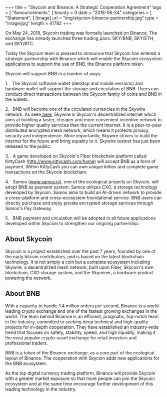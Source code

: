 +++
title = "Skycoin and Binance: A Strategic Cooperation Agreement"
tags = [ "Announcements", ]
bounty = 0
date = "2018-06-24"
categories = [ "Statement", ]
[image]
    url = "img/skycoin-binance-partnership.jpg"
    type = "image/jpg"
    length = 41782
+++


On May 24, 2018, Skycoin trading was formally launched on Binance. The exchange has already launched three trading pairs: SKY/BNB, SKY/ETH, and SKY/BTC.

Today the Skycoin team is pleased to announce that Skycoin has entered a strategic partnership with Binance which will enable the Skycoin ecosystem applications to support the use of BNB, the Binance platform token.

Skycoin will support BNB in a number of ways:

1\.   The Skycoin software wallet (desktop and mobile versions) and hardware wallet will support the storage and circulation of BNB. Users can conduct direct transactions between the Skycoin family of coins and BNB in the wallets.

2\.   BNB will become one of the circulated currencies in the Skywire network. As seen[  here](https://www.reuters.com/brandfeatures/venture-capital/article?id=38149), Skywire is Skycoin's decentralized internet which aims at building a faster, cheaper and more convenient incentive network to provide higher quality services than the current Internet. It is a peer-to-peer distributed encrypted mesh network, which means it protects privacy, security and independence. More importantly, Skywire strives to build the Internet for the future and bring equality to it. Skywire testnet has just been released to the public.

3\.   A game developed on Skycoin's Fiber blockchain platform called KittyCash (<http://www.kittycash.com/home)> will accept BNB as a form of payment. Within KittyCash you can own unique kitties and complete game transactions on the Skycoin blockchain.

4\.   Samos (www.samos.io), one of the ecological projects on Skycoin, will adopt BNB as payment system. Samos utilizes CXO, a storage technology developed by Skycoin. Samos aims to build an AI-driven network to provide a cross-platform and cross-ecosystem foundational service. BNB users can directly purchase and enjoy private encrypted storage services through Samos's Pay Gateway.

5\.   BNB payment and circulation will be adopted in all future applications developed within Skycoin to strengthen our ongoing partnership.

## About Skycoin

Skycoin is a project established over the past 7 years, founded by one of the early bitcoin contributors, and is based on the latest blockchain technology. It is not simply a coin but a complete ecosystem including Skywire, a decentralized mesh network, built upon Fiber, Skycoin's own blockchain, CXO storage system, and the Skyminer, a hardware product powering the network.

## About BNB

With a capacity to handle 1.4 million orders per second, Binance is a world-leading crypto exchange and one of the fastest growing exchanges in the world. The team behind Binance is an efficient, pragmatic, top-notch team in the industry, committed to seeking deep technical and high-quality projects for in-depth cooperation. They have established an industry-wide trend that focuses on safety, stability, speed, and high liquidity, making it the most popular crypto-asset exchange for retail investors and professional traders.

BNB is a token of the Binance exchange, as a core part of the ecological layout of Binance. The cooperation with Skycoin adds new applications for the BNB ecosystem.

As the top digital currency trading platform, Binance will provide Skycoin with a greater market exposure so that more people can join the Skycoin ecosystem and at the same time encourage further development of this leading technology in the industry.
